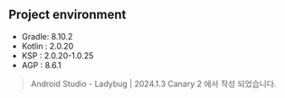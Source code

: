 ## Project environment

- Gradle: 8.10.2
- Kotlin : 2.0.20
- KSP : 2.0.20-1.0.25
- AGP : 8.6.1

> Android Studio - Ladybug | 2024.1.3 Canary 2 에서 작성 되었습니다.
